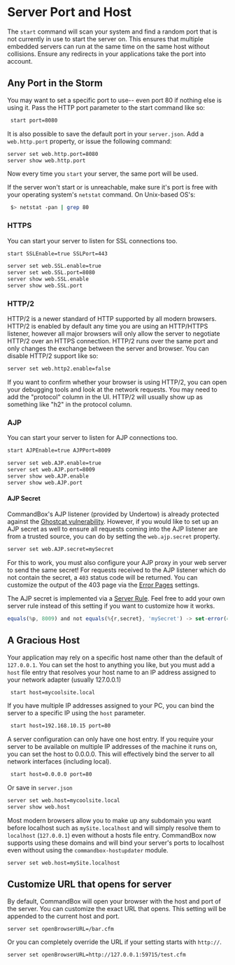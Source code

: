 # Server Port and Host

The `start` command will scan your system and find a random port that is not currently in use to start the server on. This ensures that multiple embedded servers can run at the same time on the same host without collisions. Ensure any redirects in your applications take the port into account.

## Any Port in the Storm

You may want to set a specific port to use-- even port 80 if nothing else is using it. Pass the HTTP port parameter to the start command like so:

```bash
 start port=8080
```

It is also possible to save the default port in your `server.json`. Add a `web.http.port` property, or issue the following command:

```bash
server set web.http.port=8080
server show web.http.port
```

Now every time you `start` your server, the same port will be used.

If the server won't start or is unreachable, make sure it's port is free with your operating system's `netstat` command. On Unix-based OS's:

```bash
 $> netstat -pan | grep 80
```

### HTTPS

You can start your server to listen for SSL connections too.

```bash
start SSLEnable=true SSLPort=443
```

```bash
server set web.SSL.enable=true
server set web.SSL.port=8080
server show web.SSL.enable
server show web.SSL.port
```

### HTTP/2

HTTP/2 is a newer standard of HTTP supported by all modern browsers.  HTTP/2 is enabled by default any time you are using an HTTP/HTTPS listener, however all major browsers will only allow the server to negotiate HTTP/2 over an HTTPS connection.  HTTP/2 runs over the same port and only changes the exchange between the server and browser.  You can disable HTTP/2 support like so:

```bash
server set web.http2.enable=false
```

If you want to confirm whether your browser is using HTTP/2, you can open your debugging tools and look at the network requests.  You may need to add the "protocol" column in the UI.  HTTP/2 will usually show up as something like "h2" in the protocol column.

### AJP

You can start your server to listen for AJP connections too.

```bash
start AJPEnable=true AJPPort=8009
```

```bash
server set web.AJP.enable=true
server set web.AJP.port=8009
server show web.AJP.enable
server show web.AJP.port
```

#### AJP Secret

CommandBox's AJP listener (provided by Undertow) is already protected against the [Ghostcat vulnerability](https://www.synopsys.com/blogs/software-security/ghostcat-vulnerability-cve-2020-1938/).  However, if you would like to set up an AJP secret as well to ensure all requests coming into the AJP listener are from a trusted source, you can do by setting the `web.ajp.secret` property.

```bash
server set web.AJP.secret=mySecret
```

For this to work, you must also configure your AJP proxy in your web server to send the same secret!  For requests received to the AJP listener which do not contain the secret, a `403` status code will be returned.  You can customize the output of the 403 page via the [Error Pages](custom-error-pages.md) settings.&#x20;

The AJP secret is implemented via a [Server Rule](server-rules/).  Feel free to add your own server rule instead of this setting if you want to customize how it works.

```javascript
equals(%p, 8009) and not equals(%{r,secret}, 'mySecret') -> set-error(403)
```

## A Gracious Host

Your application may rely on a specific host name other than the default of `127.0.0.1`. You can set the host to anything you like, but you must add a `host` file entry that resolves your host name to an IP address assigned to your network adapter (usually 127.0.0.1)

```bash
 start host=mycoolsite.local
```

If you have multiple IP addresses assigned to your PC, you can bind the server to a specific IP using the `host` parameter.

```bash
 start host=192.168.10.15 port=80
```

A server configuration can only have one host entry. If you require your server to be available on multiple IP addresses of the machine it runs on, you can set the host to 0.0.0.0. This will effectively bind the server to all network interfaces (including local).

```bash
 start host=0.0.0.0 port=80
```

Or save in `server.json`

```bash
server set web.host=mycoolsite.local
server show web.host
```

Most modern browsers allow you to make up any subdomain you want before localhost such as `mySite.localhost` and will simply resolve them to `localhost` (`127.0.0.1`) even without a hosts file entry.  CommandBox now supports using these domains and will bind your server's ports to localhost even without using the `commandbox-hostupdater` module.

```
server set web.host=mySite.localhost
```

## Customize URL that opens for server

By default, CommandBox will open your browser with the host and port of the server. You can customize the exact URL that opens. This setting will be appended to the current host and port.

```
server set openBrowserURL=/bar.cfm
```

Or you can completely override the URL if your setting starts with `http://`.

```
server set openBrowserURL=http://127.0.0.1:59715/test.cfm
```
